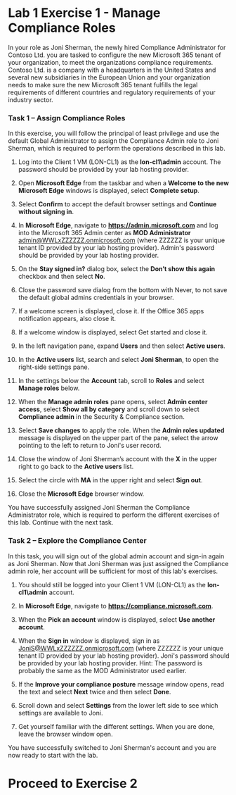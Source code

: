 # Lab 1 Exercise 1 - Manage Compliance Roles

In your role as Joni Sherman, the newly hired Compliance Administrator for Contoso Ltd. you are tasked to configure the new Microsoft 365 tenant of your organization, to meet the organizations compliance requirements. Contoso Ltd. is a company with a headquarters in the United States and several new subsidiaries in the European Union and your organization needs to make sure the new Microsoft 365 tenant fulfills the legal requirements of different countries and regulatory requirements of your industry sector.

### Task 1 – Assign Compliance Roles

In this exercise, you will follow the principal of least privilege and use the default Global Administrator to assign the Compliance Admin role to Joni Sherman, which is required to perform the operations described in this lab.

1. Log into the Client 1 VM (LON-CL1) as the **lon-cl1\admin** account.  The password should be provided by your lab hosting provider.

2. Open **Microsoft Edge** from the taskbar and when a **Welcome to the new Microsoft Edge** windows is displayed, select **Complete setup**.

3. Select **Confirm** to accept the default browser settings and **Continue without signing in**.

4. In **Microsoft Edge**, navigate to **https://admin.microsoft.com** and log into the Microsoft 365 Admin center as **MOD Administrator** admin@WWLxZZZZZZ.onmicrosoft.com (where ZZZZZZ is your unique tenant ID provided by your lab hosting provider).  Admin's password should be provided by your lab hosting provider.

5. On the **Stay signed in?** dialog box, select the **Don’t show this again** checkbox and then select **No**.

6. Close the password save dialog from the bottom with Never, to not save the default global admins credentials in your browser.

7. If a welcome screen is displayed, close it. If the Office 365 apps notification appears, also close it.

8. If a welcome window is displayed, select Get started and close it.

9. In the left navigation pane, expand **Users** and then select **Active users**.

10. In the **Active users** list, search and select **Joni Sherman**, to open the right-side settings pane.

11.	In the settings below the **Account** tab, scroll to **Roles** and select **Manage roles** below.

12.	When the **Manage admin roles** pane opens, select **Admin center access**, select **Show all by category** and scroll down to select **Compliance admin** in the Security & Compliance section.

13.	Select **Save changes** to apply the role. When the **Admin roles updated** message is displayed on the upper part of the pane, select the arrow pointing to the left to return to Joni's user record.

14.	Close the window of Joni Sherman’s account with the **X** in the upper right to go back to the **Active users** list.

15. Select the circle with **MA** in the upper right and select **Sign out**.

16. Close the **Microsoft Edge** browser window.

You have successfully assigned Joni Sherman the Compliance Administrator role, which is required to perform the different exercises of this lab. Continue with the next task.

### Task 2 – Explore the Compliance Center

In this task, you will sign out of the global admin account and sign-in again as Joni Sherman. Now that Joni Sherman was just assigned the Compliance admin role, her account will be sufficient for most of this lab's exercises.

1. You should still be logged into your Client 1 VM (LON-CL1) as the **lon-cl1\admin** account. 

2. In **Microsoft Edge**, navigate to **https://compliance.microsoft.com**.

3. When the **Pick an account** window is displayed, select **Use another account**.

4. When the **Sign in** window is displayed, sign in as JoniS@WWLxZZZZZZ.onmicrosoft.com (where ZZZZZZ is your unique tenant ID provided by your lab hosting provider).  Joni's password should be provided by your lab hosting provider.  Hint: The password is probably the same as the MOD Administrator used earlier.

5. If the **Improve your compliance posture** message window opens, read the text and select **Next** twice and then select **Done**.

6. Scroll down and select **Settings** from the lower left side to see which settings are available to Joni.

7. Get yourself familiar with the different settings. When you are done, leave the browser window open.

You have successfully switched to Joni Sherman's account and you are now ready to start with the lab.

# Proceed to Exercise 2